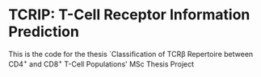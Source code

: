 # TCRIP: T-Cell Receptor Information Prediction

This is the code for the thesis `Classification of TCR&beta; Repertoire between CD4$^+$ and CD8$^+$ T-Cell Populations'
MSc Thesis Project
